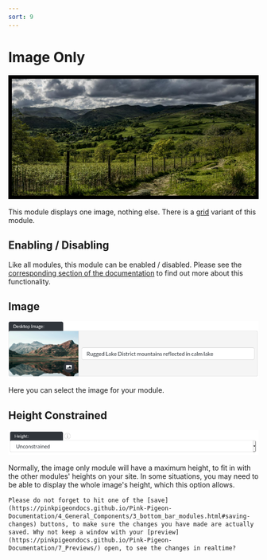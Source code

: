 ```yaml
---
sort: 9
---
```


# Image Only

![Image of the image only module online](https://raw.githubusercontent.com/pinkpigeondocs/Pink-Pigeon-Documentation/master/docs/6_Modules/images/9_image_only_online.png)

This module displays one image, nothing else. There is a [grid](https://pinkpigeondocs.github.io/Pink-Pigeon-Documentation/4_General_Components/7_grids.html) variant of this module.

## Enabling / Disabling

Like all modules, this module can be enabled / disabled. Please see the [corresponding section of the documentation][endis] to find out more about this functionality.

[endis]: https://pinkpigeondocs.github.io/Pink-Pigeon-Documentation/4_General_Components/4_enabling_disabling_modules.html

## Image

![Image of the image only image](https://raw.githubusercontent.com/pinkpigeondocs/Pink-Pigeon-Documentation/master/docs/6_Modules/images/8_header_desktop_image.png)

Here you can select the image for your module.


## Height Constrained

![Image of the image only height constrained option](https://raw.githubusercontent.com/pinkpigeondocs/Pink-Pigeon-Documentation/master/docs/6_Modules/images/9_image_only_height_constrained.png)

Normally, the image only module will have a maximum height, to fit in with the other modules' heights on your site. In some situations, you may need to be able to display the whole image's height, which this option allows.


```tip
Please do not forget to hit one of the [save](https://pinkpigeondocs.github.io/Pink-Pigeon-Documentation/4_General_Components/3_bottom_bar_modules.html#saving-changes) buttons, to make sure the changes you have made are actually saved. Why not keep a window with your [preview](https://pinkpigeondocs.github.io/Pink-Pigeon-Documentation/7_Previews/) open, to see the changes in realtime?
```